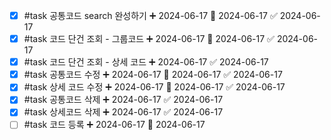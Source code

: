 - [x] #task 공통코드 search 완성하기 ➕ 2024-06-17 🛫 2024-06-17 ✅ 2024-06-17
- [x] #task 코드 단건 조회 - 그룹코드 ➕ 2024-06-17 🛫 2024-06-17 ✅ 2024-06-17
- [x] #task 코드 단건 조회 - 상세 코드 ➕ 2024-06-17 ✅ 2024-06-17
- [x] #task 공통코드 수정 ➕ 2024-06-17 🛫 2024-06-17 ✅ 2024-06-17
- [x] #task 상세 코드 수정 ➕ 2024-06-17 🛫 2024-06-17 ✅ 2024-06-17
- [x] #task 공통코드 삭제 ➕ 2024-06-17 ✅ 2024-06-17
- [x] #task 상세코드 삭제 ➕ 2024-06-17 ✅ 2024-06-17
- [ ] #task 코드 등록 ➕ 2024-06-17 🛫 2024-06-17 